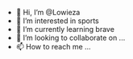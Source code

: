 - 👋 Hi, I’m @Lowieza
- 👀 I’m interested in sports
- 🌱 I’m currently learning brave 
- 💞️ I’m looking to collaborate on ...
- 📫 How to reach me ...

<!---
Lowieza/Lowieza is a ✨ special ✨ repository because its `README.md` (this file) appears on your GitHub profile.
You can click the Preview link to take a look at your changes.
--->

